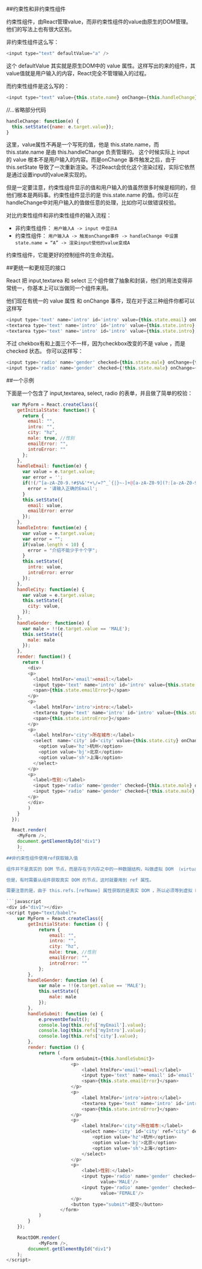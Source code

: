 ##约束性和非约束性组件

约束性组件，由React管理value，而非约束性组件的value由原生的DOM管理。 
他们的写法上也有很大区别。

非约束性组件这么写：
```javascript
<input type="text" defaultValue="a" />
```
这个 defaultValue 其实就是原生DOM中的 value 属性。这样写出的来的组件，其value值就是用户输入的内容，React完全不管理输入的过程。

而约束性组件是这么写的：
```javascript
<input type="text" value={this.state.name} onChange={this.handleChange} />
```
//...省略部分代码
```javascript
handleChange: function(e) {
  this.setState({name: e.target.value});
}
```
这里，value属性不再是一个写死的值，他是 this.state.name，而 this.state.name 是由 this.handleChange 负责管理的。 
这个时候实际上 input 的 value 根本不是用户输入的内容。而是onChange 事件触发之后，由于 this.setState 导致了一次重新渲染。不过React会优化这个渲染过程，实际它依然是通过设置input的value来实现的。

但是一定要注意，约束性组件显示的值和用户输入的值虽然很多时候是相同的，但他们根本是两码事。约束性组件显示的是 this.state.name 的值。你可以在handleChange中对用户输入的值做任意的处理，比如你可以做错误校验。

对比约束性组件和非约束性组件的输入流程：

* 非约束性组件： `用户输入A -> input 中显示A`
* 约束性组件： `用户输入A -> 触发onChange事件 -> handleChange 中设置 state.name = “A” -> 渲染input使他的value变成A`

约束性组件，它能更好的控制组件的生命流程。

##更统一和更规范的接口

React 把 input,textarea 和 select 三个组件做了抽象和封装，他们的用法变得非常统一，你基本上可以当做同一个组件来用。

他们现在有统一的 value 属性 和 onChange 事件，现在对于这三种组件你都可以这样写
```javascript
<input type='text' name='intro' id='intro' value={this.state.email} onChange={this.handleEmail} />
<textarea type='text' name='intro' id='intro' value={this.state.intro} onChange={this.handleIntro} />
<textarea type='text' name='intro' id='intro' value={this.state.intro} onChange={this.handleIntro} />
```
不过 chekbox有和上面三个不一样，因为checkbox改变的不是 value ，而是 checked 状态。 
你可以这样写：
```javascript
<input type='radio' name='gender' checked={this.state.male} onChange={this.handleGender} value='MALE' />
<input type='radio' name='gender' checked={!this.state.male} onChange={this.handleGender} value='FEMALE' />
```
##一个示例

下面是一个包含了 input,textarea, select, radio 的表单，并且做了简单的校验：
```javascript
  var MyForm = React.createClass({
    getInitialState: function() {
      return {
        email: "",
        intro: "",
        city: "hz",
        male: true, //性别
        emailError: "",
        introError: ""
      };
    },
    handleEmail: function(e) {
      var value = e.target.value;
      var error = '';
      if(!(/^[a-zA-Z0-9.!#$%&'*+\/=?^_`{|}~-]+@[a-zA-Z0-9](?:[a-zA-Z0-9-]{0,61}[a-zA-Z0-9])?(?:\.[a-zA-Z0-9](?:[a-zA-Z0-9-]{0,61}[a-zA-Z0-9])?)*$/.test(value))) {
        error = '请输入正确的Email';
      }
      this.setState({
        email: value,
        emailError: error
      });
    },
    handleIntro: function(e) {
      var value = e.target.value;
      var error = "";
      if(value.length < 10) {
        error = "介绍不能少于十个字";
      }
      this.setState({
        intro: value,
        introError: error
      });
    },
    handleCity: function(e) {
      var value = e.target.value;
      this.setState({
        city: value,
      });
    },
    handleGender: function(e) {
      var male = !!(e.target.value == 'MALE');
      this.setState({
        male: male
      });
    },
    render: function() {
      return (
        <div>
        <p>
          <label htmlFor='email'>email:</label>
          <input type='text' name='intro' id='intro' value={this.state.email} onChange={this.handleEmail} />
          <span>{this.state.emailError}</span>
        </p>
        <p>
          <label htmlFor='intro'>intro:</label>
          <textarea type='text' name='intro' id='intro' value={this.state.intro} onChange={this.handleIntro} />
          <span>{this.state.introError}</span>
        </p>
        <p>
          <label htmlFor='city'>所在城市:</label>
          <select  name='city' id='city' value={this.state.city} onChange={this.handleCity}>
            <option value='hz'>杭州</option>
            <option value='bj'>北京</option>
            <option value='sh'>上海</option>
          </select>
        </p>
        <p>
          <label>性别:</label>
          <input type='radio' name='gender' checked={this.state.male} onChange={this.handleGender} value='MALE' />
          <input type='radio' name='gender' checked={!this.state.male} onChange={this.handleGender} value='FEMALE' />
        </p>
        </div>
        )
    }
  });

  React.render(
    <MyForm />,
    document.getElementById("div1")
    );
    ```
##非约束性组件使用ref获取输入值

组件并不是真实的 DOM 节点，而是存在于内存之中的一种数据结构，叫做虚拟 DOM （virtual DOM）。只有当它插入文档以后，才会变成真实的 DOM 。根据 React 的设计，所有的 DOM 变动，都先在虚拟 DOM 上发生，然后再将实际发生变动的部分，反映在真实 DOM上，这种算法叫做 DOM diff ，它可以极大提高网页的性能表现。

但是，有时需要从组件获取真实 DOM 的节点，这时就要用到 ref 属性。

需要注意的是，由于 this.refs.[refName] 属性获取的是真实 DOM ，所以必须等到虚拟 DOM 插入文档以后，才能使用这个属性，否则会报错。

```javascript
<div id="div1"></div>
<script type="text/babel">
    var MyForm = React.createClass({
        getInitialState: function () {
            return {
                email: "",
                intro: "",
                city: "hz",
                male: true, //性别
                emailError: "",
                introError: ""
            };
        },
        handleGender: function (e) {
            var male = !!(e.target.value == 'MALE');
            this.setState({
                male: male
            });
        },
        handleSubmit: function (e) {
            e.preventDefault();
            console.log(this.refs['myEmail'].value);
            console.log(this.refs['myIntro'].value);
            console.log(this.refs['city'].value);
        },
        render: function () {
            return (
                    <form onSubmit={this.handleSubmit}>
                        <p>
                            <label htmlFor='email'>email:</label>
                            <input type='text' name='email' id='email' ref="myEmail" defaultValue={this.state.email}/>
                            <span>{this.state.emailError}</span>
                        </p>
                        <p>
                            <label htmlFor='intro'>intro:</label>
                            <textarea type='text' name='intro' id='intro' ref="myIntro" defaultValue={this.state.intro}/>
                            <span>{this.state.introError}</span>
                        </p>
                        <p>
                            <label htmlFor='city'>所在城市:</label>
                            <select name='city' id='city' ref="city" defaultValue={this.state.city}>
                                <option value='hz'>杭州</option>
                                <option value='bj'>北京</option>
                                <option value='sh'>上海</option>
                            </select>
                        </p>
                        <p>
                            <label>性别:</label>
                            <input type='radio' name='gender' checked={this.state.male} onChange={this.handleGender}
                                   value='MALE'/>
                            <input type='radio' name='gender' checked={!this.state.male} onChange={this.handleGender}
                                   value='FEMALE'/>
                        </p>
                        <button type="submit">提交</button>
                    </form>
            )
        }
    });

    ReactDOM.render(
            <MyForm />,
        document.getElementById("div1")
    );
</script>
```
